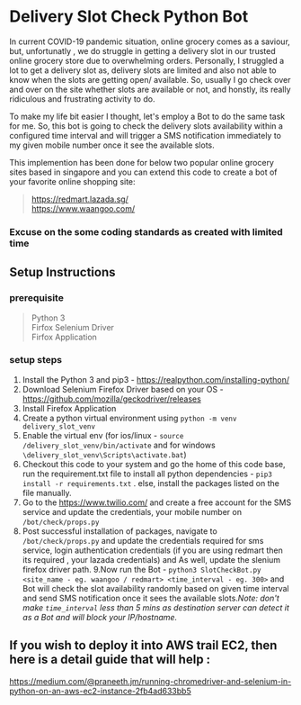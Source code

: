 # Delivery Slot Check Python Bot
In current COVID-19 pandemic situation, online grocery comes as a saviour,  but, unfortunatly , we do struggle in getting a delivery slot in our trusted online grocery store due to overwhelming orders. Personally, I struggled a lot to get a delivery slot as, delivery slots are limited and also not able to know when the slots are getting open/ available. So, usually I go check over and over on the site whether slots are available or not,  and honstly, its really ridiculous and frustrating activity to do. 

To make my life bit easier I thought, let's employ a Bot to do the same task for me. So, this bot is going to check the delivery slots availability within a configured time interval and will trigger a SMS notification immediately to my given mobile number once it see the available slots. 

This implemention has been done for below two popular online grocery sites based in singapore and you can extend this code to create a bot of your favorite online shopping site:

> https://redmart.lazada.sg/ <br>
> https://www.waangoo.com/

### Excuse on the some coding standards as created with limited time

## Setup Instructions


### prerequisite
> Python 3 <br>
> Firfox Selenium Driver <br>
> Firfox Application 

### setup steps
1. Install the Python 3 and pip3 - https://realpython.com/installing-python/
2. Download Selenium Firefox Driver based on your OS - https://github.com/mozilla/geckodriver/releases 
3. Install Firefox Application
4. Create a python virtual environment using `python -m venv delivery_slot_venv`
5. Enable the virtual env (for ios/linux - `source /delivery_slot_venv/bin/activate` and for windows `\delivery_slot_venv\Scripts\activate.bat`) 
6. Checkout this code to your system and go the home of this code base, run the requirement.txt file to install all python    dependencies - `pip3 install -r requirements.txt` . else, install the packages listed on the file manually. 
7. Go to the https://www.twilio.com/ and create a free account for the SMS service and update the credentials, your mobile number on `/bot/check/props.py`
8. Post successful installation of packages, navigate to `/bot/check/props.py` and update the credentials required for sms service, login authentication credentials (if you are using redmart then its required , your lazada credentials) and As well, update the slenium firefox driver path. 
9.Now run the Bot - `python3 SlotCheckBot.py <site_name - eg. waangoo / redmart> <time_interval - eg. 300>` and Bot will check the slot availability randomly based on given time interval and send SMS notification once it sees the available slots.<i>Note: don't make `time_interval` less than 5 mins as destination server can detect it as a Bot and will block your IP/hostname.</i>

## If you wish to deploy it into AWS trail EC2, then here is a detail guide that will help :
https://medium.com/@praneeth.jm/running-chromedriver-and-selenium-in-python-on-an-aws-ec2-instance-2fb4ad633bb5
